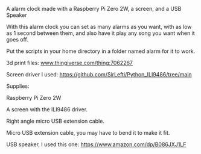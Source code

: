 A alarm clock made with a Raspberry Pi Zero 2W, a screen, and a USB Speaker

With this alarm clock you can set as many alarms as you want, with as low as 1 second between them, and also have it play any song you want when it goes off.

Put the scripts in your home directory in a folder named alarm for it to work.

3d print files: www.thingiverse.com/thing:7062267

Screen driver I used: https://github.com/SirLefti/Python_ILI9486/tree/main

Supplies:

Raspberry Pi Zero 2W

A screen with the ILI9486 driver.

Right angle micro USB extension cable.

Micro USB extension cable, you may have to bend it to make it fit.

USB speaker, I used this one: https://www.amazon.com/dp/B086JXJ1LF

